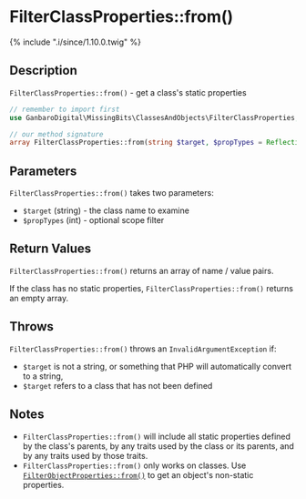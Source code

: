 # FilterClassProperties::from()

{% include ".i/since/1.10.0.twig" %}

## Description

`FilterClassProperties::from()` - get a class's static properties

```php
// remember to import first
use GanbaroDigital\MissingBits\ClassesAndObjects\FilterClassProperties;

// our method signature
array FilterClassProperties::from(string $target, $propTypes = ReflectionProperty::IS_PUBLIC);
```

## Parameters

`FilterClassProperties::from()` takes two parameters:

* `$target` (string) - the class name to examine
* `$propTypes` (int) - optional scope filter

## Return Values

`FilterClassProperties::from()` returns an array of name / value pairs.

If the class has no static properties, `FilterClassProperties::from()` returns an empty array.

## Throws

`FilterClassProperties::from()` throws an `InvalidArgumentException` if:

* `$target` is not a string, or something that PHP will automatically convert to a string,
* `$target` refers to a class that has not been defined

## Notes

* `FilterClassProperties::from()` will include all static properties defined by the class's parents, by any traits used by the class or its parents, and by any traits used by those traits.
* `FilterClassProperties::from()` only works on classes. Use [`FilterObjectProperties::from()`](FilterObjectProperties.from.html) to get an object's non-static properties.
